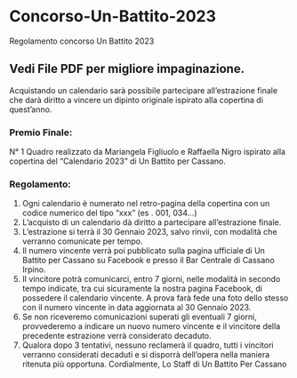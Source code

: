 # Concorso-Un-Battito-2023
Regolamento concorso Un Battito 2023


## Vedi File PDF per migliore impaginazione.

Acquistando un calendario sarà possibile partecipare all’estrazione finale che darà diritto a vincere un dipinto originale ispirato alla copertina di quest’anno.

### Premio Finale:
N° 1 Quadro realizzato da Mariangela Figliuolo e Raffaella Nigro ispirato alla copertina del “Calendario 2023” di Un Battito per Cassano. 

### Regolamento:
1. Ogni calendario è numerato nel retro-pagina della copertina con un codice numerico del tipo “xxx” (es . 001, 034…)
2. L’acquisto di un calendario dà diritto a partecipare all’estrazione finale. 
3. L’estrazione si terrà il 30 Gennaio 2023, salvo rinvii, con modalità che verranno comunicate per tempo.
4. Il numero vincente verrà poi pubblicato sulla pagina ufficiale di Un Battito per Cassano su Facebook e presso il Bar Centrale di Cassano Irpino.
5. Il vincitore potrà comunicarci, entro 7 giorni, nelle modalità in secondo tempo indicate, tra cui sicuramente la nostra pagina Facebook, di possedere il calendario vincente. A prova farà fede una foto dello stesso con il numero vincente in data aggiornata al 30 Gennaio 2023.
6. Se non riceveremo comunicazioni superati gli eventuali 7 giorni, provvederemo a indicare un nuovo numero vincente e il vincitore della precedente estrazione verrà considerato decaduto.
7. Qualora dopo 3 tentativi, nessuno reclamerà il quadro, tutti i vincitori verranno considerati decaduti e si disporrà dell’opera nella maniera ritenuta più opportuna.
Cordialmente, Lo Staff di Un Battito Per Cassano
